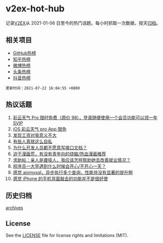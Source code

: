 # v2ex-hot-hub

 记录[V2EX](https://www.v2ex.com/)从 2021-01-06 日至今的热门话题。每小时抓取一次数据，按天[归档](archives)。
 
 ## 相关项目

- [GitHub热榜](https://github.com/snaildev/github-hot-hub)
- [知乎热榜](https://github.com/snaildev/zhihu-hot-hub)
- [微博热榜](https://github.com/snaildev/weibo-hot-hub)
- [头条热榜](https://github.com/snaildev/toutiao-hot-hub)
- [抖音热榜](https://github.com/snaildev/douyin-hot-hub)


 `更新时间：2021-07-22 16:04:55 +0800`

## 热议话题

1. [彩云天气 Pro 限时免费（原价 98），登录随便使用一个会员功能可以领一年 SVIP](https://www.v2ex.com/t/790877)
1. [iOS 彩云天气 pro App 限免](https://www.v2ex.com/t/790868)
1. [发现工资对我意义不大](https://www.v2ex.com/t/790949)
1. [有些人真就这么自私](https://www.v2ex.com/t/791013)
1. [为什么开发人员都不愿意写接口文档？](https://www.v2ex.com/t/790914)
1. [迫于漫画荒，有没有青年向的烧脑/热血漫画推荐](https://www.v2ex.com/t/790967)
1. [求助帖：亲人是聋哑人，我应该怎样帮助她去改善就业情况？](https://www.v2ex.com/t/791015)
1. [程序员一大早遇到什么时候会开心/不开心一天？](https://www.v2ex.com/t/790971)
1. [感觉 aiomysql，异步执行多个查询，性能并没有显著的提升啊](https://www.v2ex.com/t/790872)
1. [感觉 iPhone 的手机背面敲击的功能并不是很好使](https://www.v2ex.com/t/790995)

## 历史归档

[archives](archives)

## License

See the [LICENSE](LICENSE) file for license rights and limitations (MIT).
